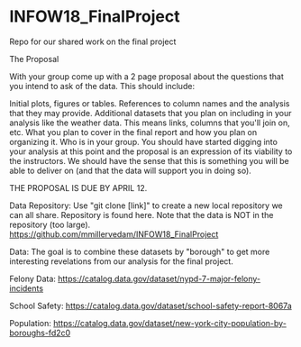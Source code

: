 # INFOW18_FinalProject
Repo for our shared work on the final project

The Proposal

With your group come up with a 2 page proposal about the questions that you intend to ask of the data. This should include:

Initial plots, figures or tables.
References to column names and the analysis that they may provide.
Additional datasets that you plan on including in your analysis like the weather data. This means links, columns that you'll join on, etc.
What you plan to cover in the final report and how you plan on organizing it.
Who is in your group.
You should have started digging into your analysis at this point and the proposal is an expression of its viability to the instructors. We should have the sense that this is something you will be able to deliver on (and that the data will support you in doing so).

THE PROPOSAL IS DUE BY APRIL 12.



Data Repository: Use "git clone [link]" to create a new local repository we can all share. Repository is found here. Note that the data is NOT in the repository (too large). https://github.com/mmillervedam/INFOW18_FinalProject

Data: The goal is to combine these datasets by "borough" to get more interesting revelations from our analysis for the final project.

Felony Data: https://catalog.data.gov/dataset/nypd-7-major-felony-incidents

School Safety: https://catalog.data.gov/dataset/school-safety-report-8067a

Population: https://catalog.data.gov/dataset/new-york-city-population-by-boroughs-fd2c0

